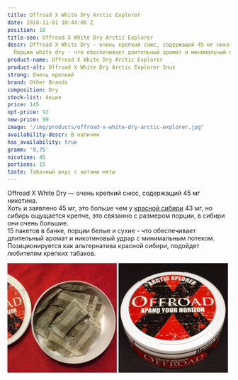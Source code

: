 ```yaml
---
title: Offroad X White Dry Arctic Explorer
date: 2018-11-01 10:44:00 Z
position: 18
title-seo: Offroad X White Dry Arctic Explorer
descr: Offroad X White Dry — очень крепкий снюс, содержащий 45 мг никотина. 15 порций.
  Порции white dry - что обеспечивает длительный аромат и минимальный потек слюны.
product-name: Offroad X White Dry Arctic Explorer
product-alt: Offroad X White Dry Arctic Explorer Snus
strong: Очень крепкий
brand: Other Brands
composition: Dry
stock-list: Акция
price: 145
opt-price: 92
new-price: 99
image: "/img/products/offroad-x-white-dry-arctic-explorer.jpg"
availability-descr: В наличии
has_availability: true
gramm: '9,75'
nicotine: 45
portions: 15
taste: Табачный вкус с нотами мяты
---
```


Offroad X White Dry — очень крепкий снюс, содержащий 45 мг никотина.<br>
Хоть и заявлено 45 мг, это больше чем у [красной сибири](/siberia-white) 43 мг, но сибирь ощущается крепче, это связанно с размером порции, в сибири они очень большие.<br>
15 пакетов в банке, порции белые и сухие - что обеспечивает длительный аромат и никотиновый удрар с минимальным потеком.<br>
Позиционируется как альтернатива красной сибири, подойдет любителям крепких табаков.
<div class="mb-3">
<img class="img-fluid" style="width:49%" src="/img/products/offroad-x-white-dry/snus-offroad-x-white-dry.jpg" alt="Снюс Offroad X White Dry Arctic Explorer">
<img class="img-fluid" style="width:49%" src="/img/products/offroad-x-white-dry/snus-Offroad-X-White-Dry-Arctic-Explorer.jpg" alt="Snus Offroad X White Dry Arctic Explorer">
</div>